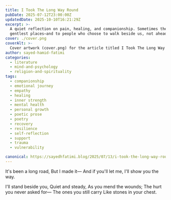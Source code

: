 ```yaml
---
title: I Took The Long Way Round
pubDate: 2025-07-12T23:00:00Z
updatedDate: 2025-10-10T16:21:29Z
excerpt: >-
  A quiet reflection on pain, healing, and companionship. Sometimes the longest roads lead us to the
  gentlest places—and to people who choose to walk beside us, not ahead.
cover: ./cover.png
coverAlt: >-
  Cover artwork (cover.png) for the article titled I Took The Long Way Round.
author: sayed-hamid-fatimi
categories:
  - literature
  - mind-and-psychology
  - religion-and-spirituality
tags:
  - companionship
  - emotional journey
  - empathy
  - healing
  - inner strength
  - mental health
  - personal growth
  - poetic prose
  - poetry
  - recovery
  - resilience
  - self-reflection
  - support
  - trauma
  - vulnerability

canonical: https://sayedhfatimi.blog/2025/07/13/i-took-the-long-way-round/
---
```


It's been a long road,
But I made it—
And if you'll let me,
I'll show you the way.

I'll stand beside you,
Quiet and steady,
As you mend the wounds;
The hurt you never asked for—
The ones you still carry
Like stones in your chest.
